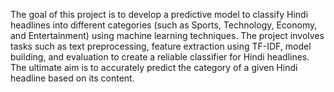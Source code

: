 
The goal of this project is to develop a predictive model to classify Hindi headlines into different categories (such as Sports, Technology, Economy, and Entertainment) using machine learning techniques. The project involves tasks such as text preprocessing, feature extraction using TF-IDF, model building, and evaluation to create a reliable classifier for Hindi headlines. The ultimate aim is to accurately predict the category of a given Hindi headline based on its content.

